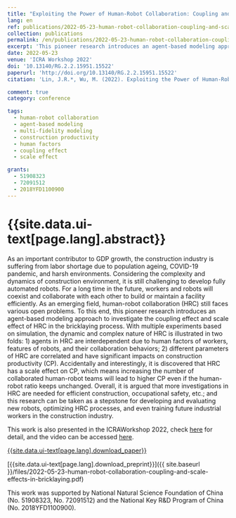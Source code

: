 ```yaml
---
title: "Exploiting the Power of Human-Robot Collaboration: Coupling and Scale Effects in Bricklaying"
lang: en
ref: publications/2022-05-23-human-robot-collaboration-coupling-and-scale-effects-in-bricklaying
collection: publications
permalink: /en/publications/2022-05-23-human-robot-collaboration-coupling-and-scale-effects-in-bricklaying
excerpt: 'This pioneer research introduces an agent-based modeling approach to investigate the coupling effect and scale effect of HRC in the bricklaying process, and can be taken as a stepstone for developing and evaluating new robots, optimizing HRC processes, and even training future industrial workers in the construction industry.'
date: 2022-05-23
venue: 'ICRA Workshop 2022'
doi: '10.13140/RG.2.2.15951.15522'
paperurl: 'http://doi.org/10.13140/RG.2.2.15951.15522'
citation: 'Lin, J.R.*, Wu, M. (2022). Exploiting the Power of Human-Robot Collaboration: Coupling and Scale Effects in Bricklaying. <i>ICRA Workshop 2022</i>, May 23, 2022, Philadelphia, United States. doi: 10.13140/RG.2.2.15951.15522'

comment: true
category: conference

tags: 
  - human-robot collaboration
  - agent-based modeling
  - multi-fidelity modeling
  - construction productivity
  - human factors
  - coupling effect
  - scale effect

grants:
  - 51908323
  - 72091512
  - 2018YFD1100900
---
```



{{site.data.ui-text[page.lang].abstract}}
====

As an important contributor to GDP growth, the construction industry is suffering from labor shortage due to population ageing, COVID-19 pandemic, and harsh environments. Considering the complexity and dynamics of construction environment, it is still challenging to develop fully automated robots. For a long time in the future, workers and robots will coexist and collaborate with each other to build or maintain a facility efficiently. As an emerging field, human-robot collaboration (HRC) still faces various open problems. To this end, this pioneer research introduces an agent-based modeling approach to investigate the coupling effect and scale effect of HRC in the bricklaying process. With multiple experiments based on simulation, the dynamic and complex nature of HRC is illustrated in two folds: 1) agents in HRC are interdependent due to human factors of workers, features of robots, and their collaboration behaviors; 2) different parameters of HRC are correlated and have significant impacts on construction productivity (CP). Accidentally and interestingly, it is discovered that HRC has a scale effect on CP, which means increasing the number of collaborated human-robot teams will lead to higher CP even if the human-robot ratio keeps unchanged. Overall, it is argued that more investigations in HRC are needed for efficient construction, occupational safety, etc.; and this research can be taken as a stepstone for developing and evaluating new robots, optimizing HRC processes, and even training future industrial workers in the construction industry.

This work is also presented in the ICRAWorkshop 2022, check [here](https://construction-robots.github.io/) for detail, and the video can be accessed [here](https://youtu.be/Ot5IOxBZUvM).

[{{site.data.ui-text[page.lang].download_paper}}]({{page.paperurl}})

[{{site.data.ui-text[page.lang].download_preprint}}]({{ site.baseurl }}/files/2022-05-23-human-robot-collaboration-coupling-and-scale-effects-in-bricklaying.pdf)

This work was supported by National Natural Science Foundation of China (No. 51908323, No. 72091512) and the National Key R&D Program of China (No.  2018YFD1100900).


